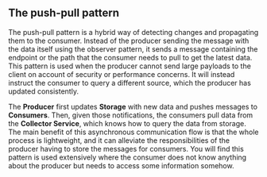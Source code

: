 ## The push-pull pattern

The push-pull pattern is a hybrid way of detecting changes and propagating them to the consumer. Instead of the producer sending the message with the data itself using the observer pattern, it sends a message containing the endpoint or the path that the consumer needs to pull to get the latest data. This pattern is used when the producer cannot send large payloads to the client on account of security or performance concerns. It will instead instruct the consumer to query a different source, which the producer has updated consistently.


The **Producer** first updates **Storage** with new data and pushes messages to **Consumers**. Then, given those notifications, the consumers pull data from the **Collector Service**, which knows how to query the data from storage. The main benefit of this asynchronous communication flow is that the whole process is lightweight, and it can alleviate the responsibilities of the producer having to store the messages for consumers. You will find this pattern is used extensively where the consumer does not know anything about the producer but needs to access some information somehow.

